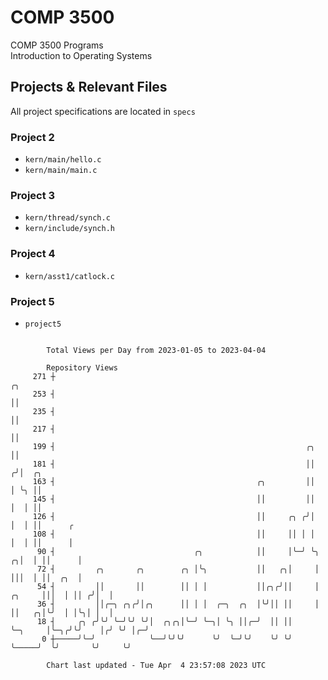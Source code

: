 # COMP 3500
COMP 3500 Programs  
Introduction to Operating Systems  
## Projects & Relevant Files
All project specifications are located in `specs`
### Project 2
- `kern/main/hello.c`
- `kern/main/main.c`
### Project 3
- `kern/thread/synch.c`
- `kern/include/synch.h`
### Project 4
- `kern/asst1/catlock.c`
### Project 5
- `project5`

```

        Total Views per Day from 2023-01-05 to 2023-04-04

        Repository Views
     271 ┼                                                                            ╭╮
     253 ┤                                                                            ││
     235 ┤                                                                            ││
     217 ┤                                                                            ││
     199 ┤                                                        ╭╮                  ││
     181 ┤                                                        ││                 ╭╯│  ╭╮
     163 ┤                                             ╭╮         ││                 │ ╰╮ ││
     145 ┤                                             ││         ││                 │  │ ││
     126 ┤                                             ││     ╭╮ ╭╯│                 │  │ ││      ╭
     108 ┤                                             ││     ││ │ │                 │  │ ││      │
      90 ┤                               ╭╮            ││     │╰─╯ ╰╮              ╭╮│  │ ││      │
      72 ┤         ╭╮       ╭╮        ╭╮ │╰╮           ││   ╭╮│     │              │││  │ ││  ╭╮  │
      54 ┤         ││       ││        ││ │ │           ││╭╮╭╯││     │       ╭╮     │││  │ ││ ╭╯│  │
      36 ┤         ││╭─╮ ╭╮╭╯│╭╮      ││ │ │  ╭─╮  ╭╮  │╰╯││ ││     │       ││   ╭╮│╰╯  │ │╰╮│ │  │
      18 ┤     ╭╮ ╭╯╰╯ ╰─╯╰╯ ╰╯│  ╭╮╭╮│╰─╯ ╰─╮│ ╰╮ ││╭─╯  ││ ││     ╰─╮     │╰─╮╭╯╰╯    │╭╯ ╰╯ │╭─╯
       0 ┼─────╯╰─╯            ╰──╯╰╯╰╯      ╰╯  ╰─╯╰╯    ╰╯ ╰╯       ╰─────╯  ╰╯       ╰╯     ╰╯

        Chart last updated - Tue Apr  4 23:57:08 2023 UTC
        
```
